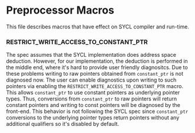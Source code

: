 # Preprocessor Macros 

This file describes macros that have effect on SYCL compiler and run-time.

### RESTRICT_WRITE_ACCESS_TO_CONSTANT_PTR

The spec assumes that the SYCL implementation does address space deduction.
However, for our implementation, the deduction is performed in the middle end,
where it's hard to provide user friendly diagnositcs.
Due to these problems writing to raw pointers obtained from `constant_ptr` is
not diagnosed now.
The user can enable diagnostics upon writing to such pointers via enabling the
`RESTRICT_WRITE_ACCESS_TO_CONSTANT_PTR` macro.
This allows `constant_ptr` to use constant pointers as underlying
pointer types. Thus, conversions from `constant_ptr` to raw pointers will return
constant pointers and writing to const pointers will be diagnosed by the
front-end.
This behavior is not following the SYCL spec since `constant_ptr` conversions to
the underlying pointer types return pointers without any additional qualifiers
so it's disabled by default.
